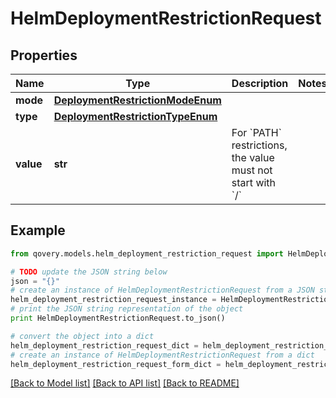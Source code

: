 # HelmDeploymentRestrictionRequest


## Properties
Name | Type | Description | Notes
------------ | ------------- | ------------- | -------------
**mode** | [**DeploymentRestrictionModeEnum**](DeploymentRestrictionModeEnum.md) |  | 
**type** | [**DeploymentRestrictionTypeEnum**](DeploymentRestrictionTypeEnum.md) |  | 
**value** | **str** | For &#x60;PATH&#x60; restrictions, the value must not start with &#x60;/&#x60; | 

## Example

```python
from qovery.models.helm_deployment_restriction_request import HelmDeploymentRestrictionRequest

# TODO update the JSON string below
json = "{}"
# create an instance of HelmDeploymentRestrictionRequest from a JSON string
helm_deployment_restriction_request_instance = HelmDeploymentRestrictionRequest.from_json(json)
# print the JSON string representation of the object
print HelmDeploymentRestrictionRequest.to_json()

# convert the object into a dict
helm_deployment_restriction_request_dict = helm_deployment_restriction_request_instance.to_dict()
# create an instance of HelmDeploymentRestrictionRequest from a dict
helm_deployment_restriction_request_form_dict = helm_deployment_restriction_request.from_dict(helm_deployment_restriction_request_dict)
```
[[Back to Model list]](../README.md#documentation-for-models) [[Back to API list]](../README.md#documentation-for-api-endpoints) [[Back to README]](../README.md)


